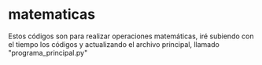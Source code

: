 # matematicas
Estos códigos son para realizar operaciones matemáticas, iré subiendo con el tiempo los códigos y actualizando el archivo principal, llamado "programa_principal.py"
